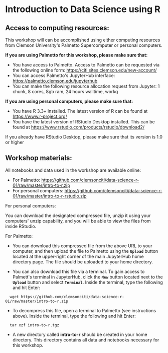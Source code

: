 # Introduction to Data Science using R

## Access to computing resources:

This workshop will can be accomplished using either computing resources from Clemson University's Palmetto Supercomputer or 
personal computers. 

**If you are using Palmetto for this workshop, please make sure that:**

- You have access to Palmetto. Access to Palmetto can be requested via the 
following online form: https://citi.sites.clemson.edu/new-account/
- You can access Palmetto's JupyterHub interface: https://palmetto.clemson.edu/jupyterhub
- You can make the following resource allocation request from Jupyter: 1 chunk, 8 cores, 8gb ram, 24 hours walltime, workq

**If you are using personal computers, please make sure that:**

- You have R 3.3+ installed. The latest version of R can be found at https://www.r-project.org/
- You have the latest version of RStudio Desktop installed. This can be found at https://www.rstudio.com/products/rstudio/download2/

If you already have RStudio Desktop, please make sure that its version is 1.0 or higher

## Workshop materials:

All notebooks and data used in the workshop are available online: 

- For Palmetto: https://github.com/clemsonciti/data-science-r-01/raw/master/intro-to-r.zip
- For personal computers: https://github.com/clemsonciti/data-science-r-01/raw/master/intro-to-r-rstudio.zip

For personal computers:

You can download the designated compressed file, unzip it using your computers' unzip capability, and you will be able to view the files from inside RStudio. 

For Palmetto:

- You can download this compressed file from the above URL to your computer, and then upload the file to Palmetto using the **`Upload`** button located at the upper-right corner of the main JupyterHub home directory page. The file should be uploaded to your home directory. 

- You can also download this file via a terminal. To gain access to Palmett's terminal in JupyterHub, click the **`New`** button located next to the **`Upload`** button and select **`Terminal`**. Inside the terminal, type the following and hit Enter:

```
  wget https://github.com/clemsonciti/data-science-r-01/raw/master/intro-to-r.zip
```

- To decompress this file, open a terminal to Palmetto (see instructions above). Inside the terminal, type the following and hit Enter:

```
  tar xzf intro-to-r.tgz
```

- A new directory called **intro-to-r** should be created in your home directory. This directory contains all data and notebooks necessary for this workshop. 
